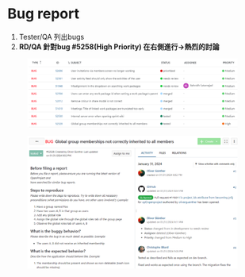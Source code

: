 # Bug report

1. Tester/QA 列出bugs
2. **RD/QA 針對bug #5258(High Priority) 在右側進行->熱烈的討論**

<figure><img src="../../.gitbook/assets/image (27).png" alt=""><figcaption></figcaption></figure>

<figure><img src="../../.gitbook/assets/image (29).png" alt=""><figcaption></figcaption></figure>
